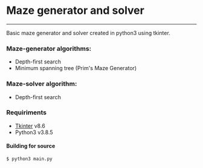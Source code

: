 # Maze generator and solver
---
Basic maze generator and solver created in python3 using tkinter.
### Maze-generator algorithms:
  - Depth-first search
  - Minimum spanning tree (Prim's Maze Generator)

### Maze-solver algorithm:
  - Depth-first search

### Requiriments

- [Tkinter](https://docs.python.org/3/library/tkinter.html) v8.6
- Python3 v3.8.5

#### Building for source
```sh
$ python3 main.py
```
